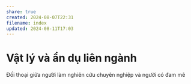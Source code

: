 ```yaml
---
share: true
created: 2024-08-07T22:31
filename: index
updated: 2024-08-11T17:03
---
```

# Vật lý và ẩn dụ liên ngành
Đối thoại giữa người làm nghiên cứu chuyên nghiệp và người có đam mê